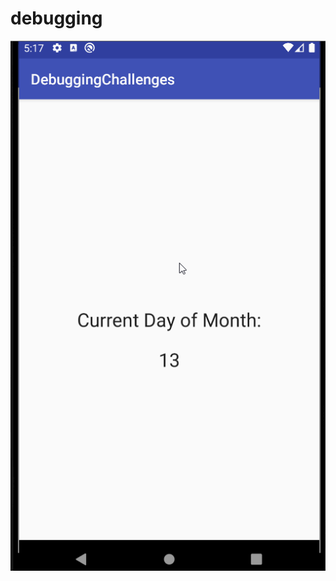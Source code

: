 # debugging

<img src='https://github.com/sppatel2112/debugging/blob/main/lab3-walkthrough.gif' title='Video Walkthrough'/>
